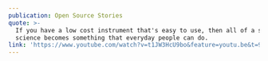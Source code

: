 ```yaml
---
publication: Open Source Stories
quote: >-
  If you have a low cost instrument that's easy to use, then all of a sudden
  science becomes something that everyday people can do.
link: 'https://www.youtube.com/watch?v=t1JW3HcU9bo&feature=youtu.be&t=9m59s'
---
```


